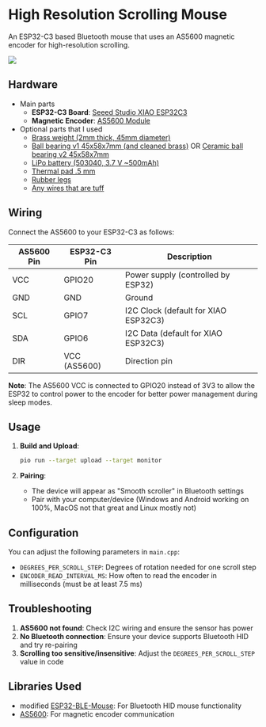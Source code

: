 # High Resolution Scrolling Mouse

An ESP32-C3 based Bluetooth mouse that uses an AS5600 magnetic encoder for high-resolution scrolling.

![](https://github.com/user-attachments/assets/1cda570d-2695-4311-adfa-4bde7830b25f)

## Hardware

- Main parts
  - **ESP32-C3 Board**: [Seeed Studio XIAO ESP32C3](https://www.aliexpress.com/item/1005005382287176.html)
  - **Magnetic Encoder**: [AS5600 Module](https://www.aliexpress.com/item/1005009122468349.html)
- Optional parts that I used
  - [Brass weight (2mm thick, 45mm diameter)](https://www.aliexpress.com/item/1005007804047419.html)
  - [Ball bearing v1 45x58x7mm (and cleaned brass)](https://www.aliexpress.com/item/1005007420073930.html) OR [Ceramic ball bearing v2 45x58x7mm](https://www.aliexpress.com/item/32437944825.html)
  - [LiPo battery (503040, 3.7 V ~500mAh)](https://www.aliexpress.com/item/1005008218024646.html)
  - [Thermal pad .5 mm](https://www.aliexpress.com/item/32988894487.html)
  - [Rubber legs](https://www.aliexpress.com/item/1005002478823169.html)
  - [Any wires that are tuff](https://www.aliexpress.com/item/1005007079142852.html)

## Wiring

Connect the AS5600 to your ESP32-C3 as follows:

| AS5600 Pin | ESP32-C3 Pin | Description                          |
| ---------- | ------------ | ------------------------------------ |
| VCC        | GPIO20       | Power supply (controlled by ESP32)   |
| GND        | GND          | Ground                               |
| SCL        | GPIO7        | I2C Clock (default for XIAO ESP32C3) |
| SDA        | GPIO6        | I2C Data (default for XIAO ESP32C3)  |
| DIR        | VCC (AS5600) | Direction pin                        |

**Note**: The AS5600 VCC is connected to GPIO20 instead of 3V3 to allow the ESP32 to control power to the encoder for better power management during sleep modes.

## Usage

1. **Build and Upload**:

   ```bash
   pio run --target upload --target monitor
   ```

2. **Pairing**:

   - The device will appear as "Smooth scroller" in Bluetooth settings
   - Pair with your computer/device (Windows and Android working on 100%, MacOS not that great and Linux mostly not)

## Configuration

You can adjust the following parameters in `main.cpp`:

- `DEGREES_PER_SCROLL_STEP`: Degrees of rotation needed for one scroll step
- `ENCODER_READ_INTERVAL_MS`: How often to read the encoder in milliseconds (must be at least 7.5 ms)

## Troubleshooting

1. **AS5600 not found**: Check I2C wiring and ensure the sensor has power
2. **No Bluetooth connection**: Ensure your device supports Bluetooth HID and try re-pairing
3. **Scrolling too sensitive/insensitive**: Adjust the `DEGREES_PER_SCROLL_STEP` value in code

## Libraries Used

- modified [ESP32-BLE-Mouse](https://github.com/T-vK/ESP32-BLE-Mouse): For Bluetooth HID mouse functionality
- [AS5600](https://github.com/RobTillaart/AS5600): For magnetic encoder communication
